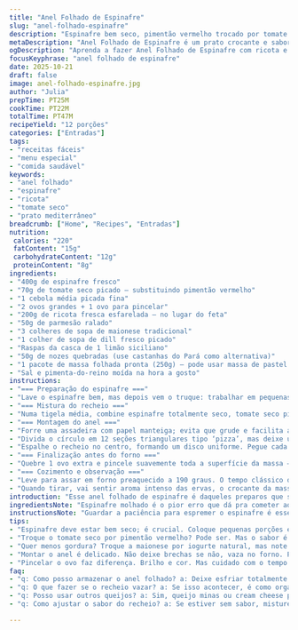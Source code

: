 ```yaml
---
title: "Anel Folhado de Espinafre"
slug: "anel-folhado-espinafre"
description: "Espinafre bem seco, pimentão vermelho trocado por tomate seco para mais sabor e textura agradável. Queijo feta substituído por ricota fresca para suavizar o recheio; parmesão mantido para finalização. Cremoso com maionese, toque ácido da casca de limão, delicadeza do dill e crocância extra de nozes picadas no lugar de castanhas d’água. Montagem feita com massa folhada improvisada usando massa pronta de pastel para dar textura diferente. Cozimento ajustado para garantir que seja crocante por fora e úmido no recheio, com aroma que invade a cozinha fazendo você querer cortar antes da hora."
metaDescription: "Anel Folhado de Espinafre é um prato crocante e saboroso que combina texturas e aromas do Mediterrâneo com toques brasileiros."
ogDescription: "Aprenda a fazer Anel Folhado de Espinafre com ricota e maionese, perfeito para impressionar em qualquer ocasião."
focusKeyphrase: "anel folhado de espinafre"
date: 2025-10-21
draft: false
image: anel-folhado-espinafre.jpg
author: "Julia"
prepTime: PT25M
cookTime: PT22M
totalTime: PT47M
recipeYield: "12 porções"
categories: ["Entradas"]
tags:
- "receitas fáceis"
- "menu especial"
- "comida saudável"
keywords:
- "anel folhado"
- "espinafre"
- "ricota"
- "tomate seco"
- "prato mediterrâneo"
breadcrumb: ["Home", "Recipes", "Entradas"]
nutrition: 
 calories: "220"
 fatContent: "15g"
 carbohydrateContent: "12g"
 proteinContent: "8g"
ingredients:
- "400g de espinafre fresco"
- "70g de tomate seco picado – substituindo pimentão vermelho"
- "1 cebola média picada fina"
- "2 ovos grandes + 1 ovo para pincelar"
- "200g de ricota fresca esfarelada – no lugar do feta"
- "50g de parmesão ralado"
- "3 colheres de sopa de maionese tradicional"
- "1 colher de sopa de dill fresco picado"
- "Raspas da casca de 1 limão siciliano"
- "50g de nozes quebradas (use castanhas do Pará como alternativa)"
- "1 pacote de massa folhada pronta (250g) – pode usar massa de pastel para textura mais leve"
- "Sal e pimenta-do-reino moída na hora a gosto"
instructions:
- "=== Preparação do espinafre ==="
- "Lave o espinafre bem, mas depois vem o truque: trabalhar em pequenas porções e espremer bem usando pano limpo ou folhas de papel toalha. Se o espinafre estiver úmido, o recheio vira bola de água que estraga a massa depois."
- "=== Mistura do recheio ==="
- "Numa tigela média, combine espinafre totalmente seco, tomate seco picadinho, cebola, dill, raspas de limão, ricota, parmesão e nozes. Bata levemente 2 ovos com uma pitada de sal e pimenta e junte ao recheio com a maionese. Mexa até tudo ficar bem distribuído, mas não deixe a ricota virar pasta – o ideal é que apareçam pedaços."
- "=== Montagem do anel ==="
- "Forre uma assadeira com papel manteiga; evita que grude e facilita a limpeza. Abra a massa folhada formando um círculo. Se estiver usando massa de pastel, sobreponha camadas finas para dar resistência."
- "Divida o círculo em 12 seções triangulares tipo ‘pizza’, mas deixe uma borda central livre para o recheio."
- "Espalhe o recheio no centro, formando um disco uniforme. Pegue cada ponta da massa e dobre em direção ao centro, sobrepondo de forma que o recheio fique completamente coberto e o anel fique firme. Não deixe brechas para o recheio vazar. Se necessário, pincele com água para ajudar a massa colar."
- "=== Finalização antes do forno ==="
- "Quebre 1 ovo extra e pincele suavemente toda a superfície da massa – esse passo garante brilho e cor dourada depois de assado."
- "=== Cozimento e observação ==="
- "Leve para assar em forno preaquecido a 190 graus. O tempo clássico de 20 minutos pode variar; fique atento à cor, quando dourar bem é sinal que está pronto. Cuidado para não queimar nem deixar cru."
- "Quando tirar, vai sentir aroma intenso das ervas, o crocante da massa folhada e o leve azedinho do limão que equilibra o conjunto. Deixe descansar uns 5 minutos antes de cortar para o recheio firmar e evitar bagunça na hora de servir."
introduction: "Esse anel folhado de espinafre é daqueles preparos que se aprende na raça, testando proporções e substituindo ingredientes conforme o que tem na geladeira. Aprendi a importância do espinafre bem seco após várias tentativas onde a massa ficou encharcada e pesada. A troca do pimentão vermelho pelo tomate seco traz um sabor mais concentrado, quase adocicado, e a ricota fresquinha suaviza o recheio sem tirar o frescor e leveza. A massa folhada, sem pressa, ganha cor dourada e crocância que fazem o prato brilhar na mesa. Um prato que entrega textura, aroma e sabor com simplicidade e personalidade."
ingredientsNote: "Espinafre molhado é o pior erro que dá pra cometer aqui; a massa fica pesada e não assa direito. Se não encontrar dill fresco, use endro seco, mas reduza a quantidade, pois o seco é mais concentrado. Nozes dão um toque crocante diferente das castanhas d’água, que costumam ser mais suaves e crocantes; escolha o que tiver à mão. A maionese mantém a umidade do recheio, mas pode trocar por iogurte natural se quiser algo menos gorduroso. Para quem não tem massa folhada, a massa de pastel no forno dá uma versão mais leve, menos amanteigada, mas ainda satisfatória."
instructionsNote: "Guardar a paciência para espremer o espinafre é essencial; faço isso em etapas para não deixar água acumulada. Misturar os ingredientes só até ficarem homogêneos evita que o recheio perca textura – não bata demais, nem espere ricota virar pasta. A montagem precisa de cuidado para evitar vazamentos, porque em forno quente a massa pode inflar e estourar se o recheio escapulir. Pincelar o ovo por cima faz toda a diferença no visual, um brilho dourado que dá vontade de começar a comer antes de esfriar. O tempo no forno nem sempre precisa ser exatamente o do timer: se a cor tá ótima e o cheirinho está forte, pode tirar. Deixar esfriar uns minutos ajuda a firmar e a cortar com calma, sem desastre."
tips:
- "Espinafre deve estar bem seco; é crucial. Coloque pequenas porções em pano ou papel toalha. Esprema bem. Se não, recheio pesado arruína a massa."
- "Troque o tomate seco por pimentão vermelho? Pode ser. Mas o sabor é diferente, mais adocicado. Explore. E se não tiver dill fresco, use endro seco, diminua a quantidade."
- "Quer menos gordura? Troque a maionese por iogurte natural, mas note que a textura muda. A umidade é vital; então fique atento às substituições."
- "Montar o anel é delicado. Não deixe brechas se não, vaza no forno. Pode usar um pouco de água para ajudar a colar. Preserve a beleza da apresentação."
- "Pincelar o ovo faz diferença. Brilho e cor. Mas cuidado com o tempo de forno. Mantenha o olho na cor. Se dourar demais antes do tempo, baixe a temperatura."
faq:
- "q: Como posso armazenar o anel folhado? a: Deixe esfriar totalmente. Depois, embrulhe bem em papel filme ou guarde em recipiente hermético. Congelar é uma opção, mas pode alterar a textura."
- "q: O que fazer se o recheio vazar? a: Se isso acontecer, é como organizar uma sinfonia desafinada. Quando perceber, retire do forno, ajuste as bordas e selar bem. Pode usar um pouco de massa para ajudar a vedar."
- "q: Posso usar outros queijos? a: Sim, queijo minas ou cream cheese podem funcionar. Experimente mármore e verifique a umidade no recheio. Um queijo que solta muita água pode ser um desastre."
- "q: Como ajustar o sabor do recheio? a: Se estiver sem sabor, misture mais ervas ou um toque de limão. Experimente sempre ao longo do preparo. As camadas de sabor vão se desenvolvendo aos poucos, então fique atento."

---
```

